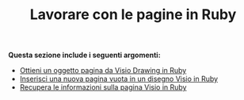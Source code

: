 ﻿---
title: Lavorare con le pagine in Ruby
type: docs
weight: 40
url: /it/java/working-with-pages-in-ruby/
---
**Questa sezione include i seguenti argomenti:**

- [Ottieni un oggetto pagina da Visio Drawing in Ruby](/diagram/it/java/get-a-page-object-from-visio-drawing-in-ruby/)
- [Inserisci una nuova pagina vuota in un disegno Visio in Ruby](/diagram/it/java/insert-a-new-blank-page-into-a-visio-drawing-in-ruby/)
- [Recupera le informazioni sulla pagina Visio in Ruby](/diagram/it/java/retrieve-visio-page-information-in-ruby/)
